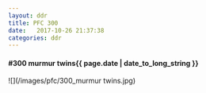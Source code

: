 ```yaml
---
layout: ddr
title: PFC 300
date:   2017-10-26 21:37:38
categories: ddr
---
```


#### **#300** murmur twins<span class="pull-right">{{ page.date | date_to_long_string }}</span>
![](/images/pfc/300_murmur twins.jpg)
